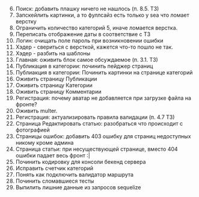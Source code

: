 6. Поиск: добавить плашку ничего не нашлось (п. 8.5. ТЗ)
3. Запскейлить картинки, а то фуллсайз есть только у sea что ломает верстку
4. Ограничить количество категорий 5, иначе ломается верстка.
7. Переписать отображение даты в соответствие с ТЗ
3. Логин: очищать поле пароль при возникновении ошибки
2. Хэдер - свериться с версткой, кажется что-то пошло не так.
2. Хэдер - разбить на шаблоны
1. Главная: оживить блок самое обсуждаемое (п. 3.1. ТЗ)
5. Публикация в категории: починить пейджер страниц
5. Публиакция в категории: Починить картинки на странице категорий
8. Оживить страницу Публикации
9. Оживить страницу Категории
10. Оживить страницу Комментарии
2. Регистрация: почему аватар не добавляется при загрузке файла на фронте?
1. Оживить multer.
2. Регистрация: актуализировать правила валидации (п. 4.7 ТЗ)
11. Страница Редактировать статью: разобраться что происходит с фотографией
7. Страницы ошибок: добавить 403 ошибку для страниц недоступных никому кроме админа
4. Страница статьи: при несуществующей странице, вместо 404 ошибки падает весь фронт :|
5. Починить кодировку для консоли бекенд сервера
10. Исправить счетчик категорий
8. Понять как подключить валидатор маршрута
6. Починить сломавшиеся тесты
9. Выпилить лишние данные из запросов sequelize






